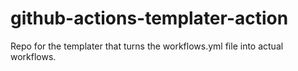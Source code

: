 # github-actions-templater-action
Repo for the templater that turns the workflows.yml file into actual workflows.
